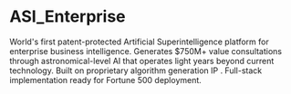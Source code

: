 # ASI_Enterprise
World's first patent-protected Artificial Superintelligence platform for enterprise business intelligence. Generates $750M+ value consultations through astronomical-level AI that operates light years beyond current technology. Built on proprietary algorithm generation IP . Full-stack implementation ready for Fortune 500 deployment.
